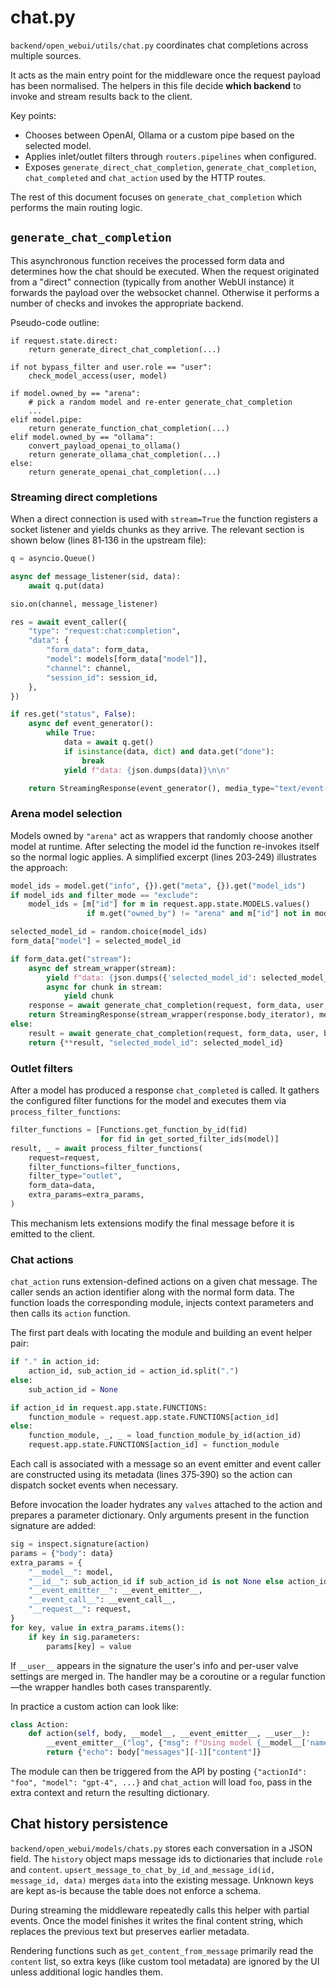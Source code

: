 # chat.py

`backend/open_webui/utils/chat.py` coordinates chat completions across multiple
sources.

It acts as the main entry point for the middleware once the request payload has
been normalised.  The helpers in this file decide **which backend** to invoke
and stream results back to the client.

Key points:
* Chooses between OpenAI, Ollama or a custom pipe based on the selected model.
* Applies inlet/outlet filters through `routers.pipelines` when configured.
* Exposes `generate_direct_chat_completion`, `generate_chat_completion`,
  `chat_completed` and `chat_action` used by the HTTP routes.

The rest of this document focuses on `generate_chat_completion` which performs
the main routing logic.

## `generate_chat_completion`

This asynchronous function receives the processed form data and determines how
the chat should be executed.  When the request originated from a "direct"
connection (typically from another WebUI instance) it forwards the payload over
the websocket channel.  Otherwise it performs a number of checks and invokes the
appropriate backend.

Pseudo-code outline:

```
if request.state.direct:
    return generate_direct_chat_completion(...)

if not bypass_filter and user.role == "user":
    check_model_access(user, model)

if model.owned_by == "arena":
    # pick a random model and re-enter generate_chat_completion
    ...
elif model.pipe:
    return generate_function_chat_completion(...)
elif model.owned_by == "ollama":
    convert_payload_openai_to_ollama()
    return generate_ollama_chat_completion(...)
else:
    return generate_openai_chat_completion(...)
```

### Streaming direct completions

When a direct connection is used with `stream=True` the function registers a
socket listener and yields chunks as they arrive.  The relevant section is shown
below (lines 81‑136 in the upstream file):

```python
q = asyncio.Queue()

async def message_listener(sid, data):
    await q.put(data)

sio.on(channel, message_listener)

res = await event_caller({
    "type": "request:chat:completion",
    "data": {
        "form_data": form_data,
        "model": models[form_data["model"]],
        "channel": channel,
        "session_id": session_id,
    },
})

if res.get("status", False):
    async def event_generator():
        while True:
            data = await q.get()
            if isinstance(data, dict) and data.get("done"):
                break
            yield f"data: {json.dumps(data)}\n\n"

    return StreamingResponse(event_generator(), media_type="text/event-stream")
```

### Arena model selection

Models owned by `"arena"` act as wrappers that randomly choose another model at
runtime.  After selecting the model id the function re-invokes itself so the
normal logic applies.  A simplified excerpt (lines 203‑249) illustrates the
approach:

```python
model_ids = model.get("info", {}).get("meta", {}).get("model_ids")
if model_ids and filter_mode == "exclude":
    model_ids = [m["id"] for m in request.app.state.MODELS.values()
                 if m.get("owned_by") != "arena" and m["id"] not in model_ids]

selected_model_id = random.choice(model_ids)
form_data["model"] = selected_model_id

if form_data.get("stream"):
    async def stream_wrapper(stream):
        yield f"data: {json.dumps({'selected_model_id': selected_model_id})}\n\n"
        async for chunk in stream:
            yield chunk
    response = await generate_chat_completion(request, form_data, user, bypass_filter=True)
    return StreamingResponse(stream_wrapper(response.body_iterator), media_type="text/event-stream")
else:
    result = await generate_chat_completion(request, form_data, user, bypass_filter=True)
    return {**result, "selected_model_id": selected_model_id}
```

### Outlet filters

After a model has produced a response `chat_completed` is called.  It gathers the
configured filter functions for the model and executes them via
`process_filter_functions`:

```python
filter_functions = [Functions.get_function_by_id(fid)
                    for fid in get_sorted_filter_ids(model)]
result, _ = await process_filter_functions(
    request=request,
    filter_functions=filter_functions,
    filter_type="outlet",
    form_data=data,
    extra_params=extra_params,
)
```

This mechanism lets extensions modify the final message before it is emitted to
the client.

### Chat actions

`chat_action` runs extension-defined actions on a given chat message. The caller
sends an action identifier along with the normal form data. The function loads
the corresponding module, injects context parameters and then calls its
`action` function.

The first part deals with locating the module and building an event helper pair:

```python
if "." in action_id:
    action_id, sub_action_id = action_id.split(".")
else:
    sub_action_id = None

if action_id in request.app.state.FUNCTIONS:
    function_module = request.app.state.FUNCTIONS[action_id]
else:
    function_module, _, _ = load_function_module_by_id(action_id)
    request.app.state.FUNCTIONS[action_id] = function_module
```

Each call is associated with a message so an event emitter and event caller are
constructed using its metadata (lines 375‑390) so the action can dispatch socket
events when necessary.

Before invocation the loader hydrates any `valves` attached to the action and
prepares a parameter dictionary. Only arguments present in the function
signature are added:

```python
sig = inspect.signature(action)
params = {"body": data}
extra_params = {
    "__model__": model,
    "__id__": sub_action_id if sub_action_id is not None else action_id,
    "__event_emitter__": __event_emitter__,
    "__event_call__": __event_call__,
    "__request__": request,
}
for key, value in extra_params.items():
    if key in sig.parameters:
        params[key] = value
```

If `__user__` appears in the signature the user's info and per-user valve
settings are merged in. The handler may be a coroutine or a regular function—the
wrapper handles both cases transparently.

In practice a custom action can look like:

```python
class Action:
    def action(self, body, __model__, __event_emitter__, __user__):
        __event_emitter__("log", {"msg": f"Using model {__model__['name']}"})
        return {"echo": body["messages"][-1]["content"]}
```

The module can then be triggered from the API by posting `{"actionId": "foo",
"model": "gpt-4", ...}` and `chat_action` will load `foo`, pass in the extra
context and return the resulting dictionary.

## Chat history persistence

`backend/open_webui/models/chats.py` stores each conversation in a JSON field. The `history` object maps message ids to dictionaries that include `role` and `content`.
`upsert_message_to_chat_by_id_and_message_id(id, message_id, data)` merges `data` into the existing message. Unknown keys are kept as-is because the table does not enforce a schema.

During streaming the middleware repeatedly calls this helper with partial events. Once the model finishes it writes the final content string, which replaces the previous text but preserves earlier metadata.

Rendering functions such as `get_content_from_message` primarily read the `content` list, so extra keys (like custom tool metadata) are ignored by the UI unless additional logic handles them.
